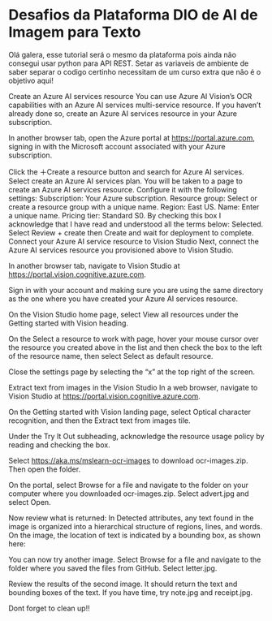 # Desafios da Plataforma DIO de AI de Imagem para Texto
Olá galera, esse tutorial será o mesmo da plataforma pois ainda não consegui usar python para API REST.
Setar as variaveis de ambiente de saber separar o codigo certinho necessitam de um curso extra que não é o objetivo aqui!

Create an Azure AI services resource
You can use Azure AI Vision’s OCR capabilities with an Azure AI services multi-service resource. If you haven’t already done so, create an Azure AI services resource in your Azure subscription.

In another browser tab, open the Azure portal at https://portal.azure.com, signing in with the Microsoft account associated with your Azure subscription.

Click the ＋Create a resource button and search for Azure AI services. Select create an Azure AI services plan. You will be taken to a page to create an Azure AI services resource. Configure it with the following settings:
Subscription: Your Azure subscription.
Resource group: Select or create a resource group with a unique name.
Region: East US.
Name: Enter a unique name.
Pricing tier: Standard S0.
By checking this box I acknowledge that I have read and understood all the terms below: Selected.
Select Review + create then Create and wait for deployment to complete.
Connect your Azure AI service resource to Vision Studio
Next, connect the Azure AI services resource you provisioned above to Vision Studio.

In another browser tab, navigate to Vision Studio at https://portal.vision.cognitive.azure.com.

Sign in with your account and making sure you are using the same directory as the one where you have created your Azure AI services resource.

On the Vision Studio home page, select View all resources under the Getting started with Vision heading.

On the Select a resource to work with page, hover your mouse cursor over the resource you created above in the list and then check the box to the left of the resource name, then select Select as default resource.

Close the settings page by selecting the “x” at the top right of the screen.

Extract text from images in the Vision Studio
In a web browser, navigate to Vision Studio at https://portal.vision.cognitive.azure.com.

On the Getting started with Vision landing page, select Optical character recognition, and then the Extract text from images tile.

Under the Try It Out subheading, acknowledge the resource usage policy by reading and checking the box.

Select https://aka.ms/mslearn-ocr-images to download ocr-images.zip. Then open the folder.

On the portal, select Browse for a file and navigate to the folder on your computer where you downloaded ocr-images.zip. Select advert.jpg and select Open.

Now review what is returned:
In Detected attributes, any text found in the image is organized into a hierarchical structure of regions, lines, and words.
On the image, the location of text is indicated by a bounding box, as shown here:

You can now try another image. Select Browse for a file and navigate to the folder where you saved the files from GitHub. Select letter.jpg.

Review the results of the second image. It should return the text and bounding boxes of the text. If you have time, try note.jpg and receipt.jpg.

Dont forget to clean up!!
